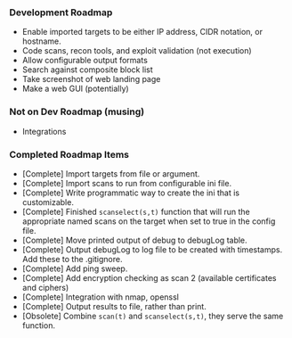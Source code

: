 ### Development Roadmap

- Enable imported targets to be either IP address, CIDR notation, or hostname.
- Code scans, recon tools, and exploit validation (not execution)
- Allow configurable output formats
- Search against composite block list
- Take screenshot of web landing page
- Make a web GUI (potentially)

### Not on Dev Roadmap (musing)

- Integrations

### Completed Roadmap Items

- [Complete] Import targets from file or argument.
- [Complete] Import scans to run from configurable ini file.
- [Complete] Write programmatic way to create the ini that is customizable.
- [Complete] Finished `scanselect(s,t)` function that will run the appropriate
named scans on the target when set to true in the config file.
- [Complete] Move printed output of debug to debugLog table.
- [Complete] Output debugLog to log file to be created with timestamps. Add these
to the .gitignore.
- [Complete] Add ping sweep.
- [Complete] Add encryption checking as scan 2 (available certificates and ciphers)
- [Complete] Integration with nmap, openssl
- [Complete] Output results to file, rather than print.
- [Obsolete] Combine `scan(t)` and `scanselect(s,t)`, they serve the same function.
